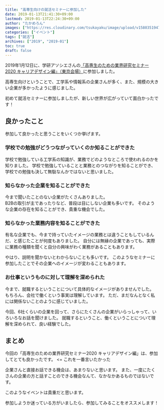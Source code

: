 ```yaml
---
title: "高専生向けの就活セミナーに参加した"
date: 2019-01-13T21:41:30+09:00
lastmod: 2019-01-13T22:24:30+09:00
author: "たかめろん"
images: ["https://res.cloudinary.com/tsukayaku/image/upload/v1580351947/Blog-personal/thumbnail/pull-suit.jpg"]
categories: ["イベント"]
tags: ["就活"]
archives: ["2019", "2019-01"]
toc: true
draft: false
---
```


2019年1月12日に、学研アソシエさんの[「高専生のための業界研究セミナー2020 キャリアデザイン編」（東京会場）](https://gakken-associe.com/about/college/ "高専生のための業界研究セミナー2020")に参加しました。

高専生向けということで、工学系や情報系の企業さんが多く、また、規模の大きい企業が多かったように感じました。

初めて就活セミナーに参加しましたが、新しい世界が広がっていて面白かったです！

## 良かったこと
参加して良かったと思うことをいくつか挙げます。

### 学校での勉強がどうつながっていくのか知ることができた
学校で勉強している工学系の知識が、業務でどのようなところで使われるのかを知りました。
学校で勉強していることと業務とのつながりを知ることができ、学校での勉強も決して無駄なんかではないと思いました。

### 知らなかった企業を知ることができた
今まで聞いたことのない企業がたくさんありました。  
B2Bの取引が主であったりなど、普段は目にしない企業も多いです。
そのような企業の存在を知ることができ、貴重な機会でした。

### 知らなかった業務内容を知ることができた
有名な企業でも、今まで持っていたイメージの業務とは違うこともしているんだ、と感じたことが何度もありました。
自分には無縁の企業であっても、実際に業務の種類を聞くと自分の興味がわく業務があることもあります。

やはり、説明を聞かないとわからないことも多いです。
このようなセミナーに参加したことでその企業へのイメージが変わることもあります。

### お仕事というものに対して理解を深められた
今まで、就職するということについて具体的なイメージがありませんでした。
もちろん、会社で働くという事実は理解しています。
ただ、まだなんとなく私には関係ないことのように感じていました。

今回、6社くらいの企業を回って、さらにたくさんの企業がいらっしゃって、いろいろなお話を聞けました。
就職するということ、働くということについて理解を深められて、良い経験でした。

## まとめ
今回の「高専生のための業界研究セミナー2020 キャリアデザイン編」は、参加してとても良かったです。
<= これを一番言いたかった

企業さんと直接お話できる機会は、あまりないと思います。
また、一度にたくさんの企業の方と話すことのできる機会なんて、なかなかあるものではないです。

このようなイベントは貴重だと思います。

参加しようか迷っている方がいましたら、参加してみることをオススメします！
